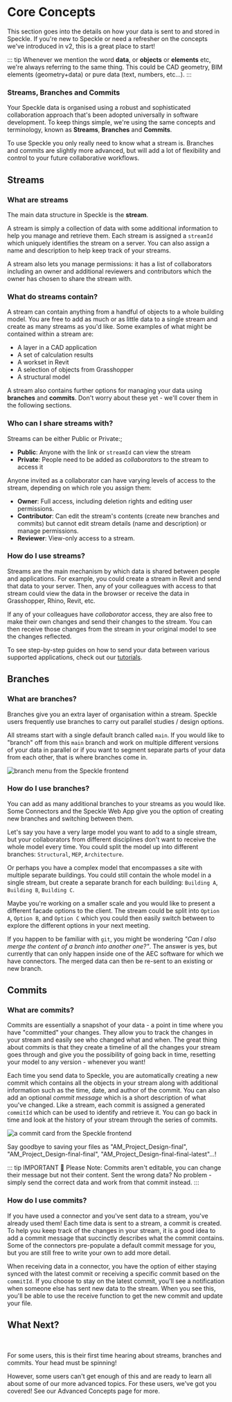 # Core Concepts

This section goes into the details on how your data is sent to and stored in Speckle. If you're new to Speckle or need a refresher on the concepts we've introduced in v2, this is a great place to start!

::: tip
Whenever we mention the word **data**, or **objects** or **elements** etc, we're always referring to the same thing. This could be CAD geometry, BIM elements (geometry+data) or pure data (text, numbers, etc...).
:::

### Streams, Branches and Commits

Your Speckle data is organised using a robust and sophisticated collaboration approach that's been adopted universally in software development. To keep things simple, we're using the same concepts and terminology, known as **Streams**, **Branches** and **Commits**.

To use Speckle you only really need to know what a stream is. Branches and commits are slightly more advanced, but will add a lot of flexibility and control to your future collaborative workflows.

## Streams

### What are streams

The main data structure in Speckle is the **stream**.

A stream is simply a collection of data with some additional information to help you manage and retrieve them. Each stream is assigned a `streamId` which uniquely identifies the stream on a server. You can also assign a name and description to help keep track of your streams.

A stream also lets you manage permissions: it has a list of collaborators including an owner and additional reviewers and contributors which the owner has chosen to share the stream with.

### What do streams contain?

A stream can contain anything from a handful of objects to a whole building model. You are free to add as much or as little data to a single stream and create as many streams as you'd like. Some examples of what might be contained within a stream are:

- A layer in a CAD application
- A set of calculation results
- A workset in Revit
- A selection of objects from Grasshopper
- A structural model

A stream also contains further options for managing your data using  **branches** and **commits**. Don't worry about these yet - we'll cover them in the following sections.

### Who can I share streams with?

Streams can be either Public or Private:;

- **Public**: Anyone with the link or `streamId` can view the stream
- **Private**: People need to be added as _collaborators_ to the stream to access it

Anyone invited as a collaborator can have varying levels of access to the stream, depending on which role you assign them:

- **Owner**: Full access, including deletion rights and editing user permissions.
- **Contributor**: Can edit the stream's contents (create new branches and commits) but cannot edit stream details (name and description) or manage permissions.
- **Reviewer**: View-only access to a stream.

### How do I use streams?

Streams are the main mechanism by which data is shared between people and applications. For example, you could create a stream in Revit and send that data to your server. Then, any of your colleagues with access to that stream could view the data in the browser or receive the data in Grasshopper, Rhino, Revit, etc.

If any of your colleagues have _collaborator_ access, they are also free to make their own changes and send their changes to the stream. You can then receive those changes from the stream in your original model to see the changes reflected.

To see step-by-step guides on how to send your data between various supported applications, check out our [tutorials](/user/tutorials).

## Branches

### What are branches?

Branches give you an extra layer of organisation within a stream. Speckle users frequently use branches to carry out parallel studies / design options.

All streams start with a single default branch called `main`. If you would like to "branch" off from this `main` branch and work on multiple different versions of your data in parallel or if you want to segment separate parts of your data from each other, that is where branches come in.

![branch menu from the Speckle frontend](https://user-images.githubusercontent.com/7717434/107365334-8dd3a180-6ad4-11eb-8d6f-47bc42b80da4.png)

### How do I use branches?

You can add as many additional branches to your streams as you would like. Some Connectors and the Speckle Web App give you the option of creating new branches and switching between them.

Let's say you have a very large model you want to add to a single stream, but your collaborators from different disciplines don't want to receive the whole model every time. You could split the model up into different branches: `Structural`, `MEP`, `Architecture`.

Or perhaps you have a complex model that encompasses a site with multiple separate buildings. You could still contain the whole model in a single stream, but create a separate branch for each building: `Building A`, `Building B`, `Building C`.

Maybe you're working on a smaller scale and you would like to present a different facade options to the client. The stream could be split into `Option A`, `Option B`, and `Option C` which you could then easily switch between to explore the different options in your next meeting.

If you happen to be familiar with `git`, you might be wondering _"Can I also merge the content of a branch into another one?"_. The answer is yes, but currently that can only happen inside one of the AEC software for which we have connectors. The merged data can then be re-sent to an existing or new branch.

## Commits

### What are commits?

Commits are essentially a snapshot of your data - a point in time where you have "committed" your changes. They allow you to track the changes in your stream and easily see who changed what and when. The great thing about commits is that they create a timeline of all the changes your stream goes through and give you the possibility of going back in time, resetting your model to any version - whenever you want!

Each time you send data to Speckle, you are automatically creating a new commit which contains all the objects in your stream along with additional information such as the time, date, and author of the commit. You can also add an optional _commit message_ which is a short description of what you've changed. Like a stream, each commit is assigned a generated `commitId` which can be used to identify and retrieve it. You can go back in time and look at the history of your stream through the series of commits.

![a commit card from the Speckle frontend](https://user-images.githubusercontent.com/7717434/107365302-814f4900-6ad4-11eb-894f-3094863ad7c6.png)

Say goodbye to saving your files as "AM_Project_Design-final", "AM_Project_Design-final-final", "AM_Project_Design-final-final-latest"...!

::: tip IMPORTANT 🙌
Please Note: Commits aren't editable, you can change their message but not their content. Sent the wrong data? No problem - simply send the correct data and work from that commit instead.
:::

### How do I use commits?

If you have used a connector and you've sent data to a stream, you've already used them! Each time data is sent to a stream, a commit is created. To help you keep track of the changes in your stream, it is a good idea to add a commit message that succinctly describes what the commit contains. Some of the connectors pre-populate a default commit message for you, but you are still free to write your own to add more detail.

When receiving data in a connector, you have the option of either staying synced with the latest commit or receiving a specific commit based on the `commitId`. If you choose to stay on the latest commit, you'll see a notification when someone else has sent new data to the stream. When you see this, you'll be able to use the receive function to get the new commit and update your file.

## What Next?

&nbsp;

For some users, this is their first time hearing about streams, branches and commits. Your head must be spinning!

However, some users can't get enough of this and are ready to learn all about some of our more advanced topics. For these users, we've got you covered! See our Advanced Concepts page for more.